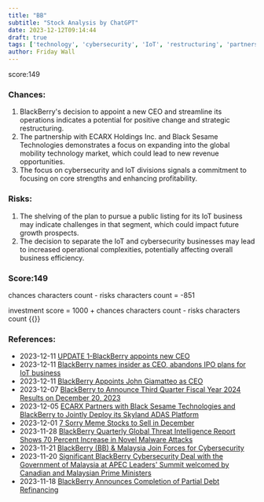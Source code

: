 ```yaml
---
title: "BB"
subtitle: "Stock Analysis by ChatGPT"
date: 2023-12-12T09:14:44
draft: true
tags: ['technology', 'cybersecurity', 'IoT', 'restructuring', 'partnership']
author: Friday Wall
---
```


score:149
### Chances:
1. BlackBerry's decision to appoint a new CEO and streamline its operations indicates a potential for positive change and strategic restructuring.
2. The partnership with ECARX Holdings Inc. and Black Sesame Technologies demonstrates a focus on expanding into the global mobility technology market, which could lead to new revenue opportunities.
3. The focus on cybersecurity and IoT divisions signals a commitment to focusing on core strengths and enhancing profitability.
### Risks:
1. The shelving of the plan to pursue a public listing for its IoT business may indicate challenges in that segment, which could impact future growth prospects.
2. The decision to separate the IoT and cybersecurity businesses may lead to increased operational complexities, potentially affecting overall business efficiency.
### Score:149
chances characters count - risks characters count = -851

investment score = 1000 + chances characters count - risks characters count
{{<tradingview symbol="NYSE:BB">}}
### References:
- 2023-12-11 [UPDATE 1-BlackBerry appoints new CEO](https://finance.yahoo.com/news/1-blackberry-appoints-ceo-133314976.html)
- 2023-12-11 [BlackBerry names insider as CEO, abandons IPO plans for IoT business](https://finance.yahoo.com/news/blackberry-appoints-ceo-131139431.html)
- 2023-12-11 [BlackBerry Appoints John Giamatteo as CEO](https://finance.yahoo.com/news/blackberry-appoints-john-giamatteo-ceo-130000305.html)
- 2023-12-07 [BlackBerry to Announce Third Quarter Fiscal Year 2024 Results on December 20, 2023](https://finance.yahoo.com/news/blackberry-announce-third-quarter-fiscal-220500646.html)
- 2023-12-05 [ECARX Partners with Black Sesame Technologies and BlackBerry to Jointly Deploy its Skyland ADAS Platform](https://finance.yahoo.com/news/ecarx-partners-black-sesame-technologies-123700757.html)
- 2023-12-01 [7 Sorry Meme Stocks to Sell in December](https://finance.yahoo.com/news/7-sorry-meme-stocks-sell-142656628.html)
- 2023-11-28 [BlackBerry Quarterly Global Threat Intelligence Report Shows 70 Percent Increase in Novel Malware Attacks](https://finance.yahoo.com/news/blackberry-quarterly-global-threat-intelligence-110000636.html)
- 2023-11-21 [BlackBerry (BB) & Malaysia Join Forces for Cybersecurity](https://finance.yahoo.com/news/blackberry-bb-malaysia-join-forces-132200566.html)
- 2023-11-20 [Significant BlackBerry Cybersecurity Deal with the Government of Malaysia at APEC Leaders' Summit welcomed by Canadian and Malaysian Prime Ministers](https://finance.yahoo.com/news/significant-blackberry-cybersecurity-deal-government-210000492.html)
- 2023-11-18 [BlackBerry Announces Completion of Partial Debt Refinancing](https://finance.yahoo.com/news/blackberry-announces-completion-partial-debt-231700004.html)


                